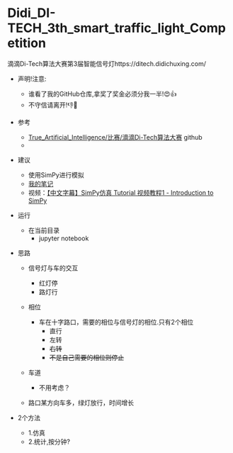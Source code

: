# Didi_DI-TECH_3th_smart_traffic_light_Competition
滴滴Di-Tech算法大赛第3届智能信号灯https://ditech.didichuxing.com/

- 声明!注意:
    - 谁看了我的GitHub仓库,拿奖了奖金必须分我一半!:heart_eyes::thumbsup:
    - 不守信请离开!:thumbsdown::no_good:

- 参考
    - [True_Artificial_Intelligence/比赛/滴滴Di-Tech算法大赛](https://github.com/makelove/True_Artificial_Intelligence/tree/master/%E6%AF%94%E8%B5%9B/%E6%BB%B4%E6%BB%B4Di-Tech%E7%AE%97%E6%B3%95%E5%A4%A7%E8%B5%9B) github
    - 
    
- 建议
    - 使用SimPy进行模拟
    - [我的笔记](https://github.com/makelove/True_Artificial_Intelligence/tree/master/Python/SimPy)
    - 视频：[【中文字幕】SimPy仿真 Tutorial 视频教程1 - Introduction to SimPy](https://www.bilibili.com/video/av17474579/)
    
- 运行
    - 在当前目录
        - jupyter notebook
        
- 思路
    - 信号灯与车的交互
        - 红灯停
        - 路灯行
    - 相位
        - 车在十字路口，需要的相位与信号灯的相位.只有2个相位
            - 直行
            - 左转
            - ~~右转~~
            - ~~不是自己需要的相位则停止~~
    - 车道
        - 不用考虑？
        
    - 路口某方向车多，绿灯放行，时间增长
    
- 2个方法
    - 1.仿真
    - 2.统计,按分钟?